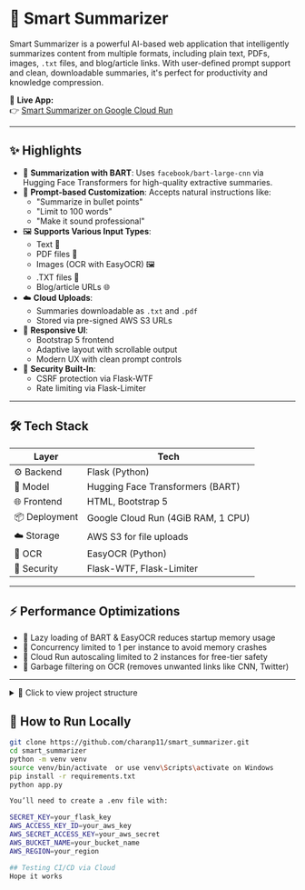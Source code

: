 # 🧠 Smart Summarizer

Smart Summarizer is a powerful AI-based web application that intelligently summarizes content from multiple formats, including plain text, PDFs, images, `.txt` files, and blog/article links. With user-defined prompt support and clean, downloadable summaries, it's perfect for productivity and knowledge compression.

🔗 **Live App:**  
👉 [Smart Summarizer on Google Cloud Run](https://smart-summarizer-259284759346.us-central1.run.app)

---

## ✨ Highlights

- 🧠 **Summarization with BART**: Uses `facebook/bart-large-cnn` via Hugging Face Transformers for high-quality extractive summaries.
- 💬 **Prompt-based Customization**: Accepts natural instructions like:
  - "Summarize in bullet points"
  - "Limit to 100 words"
  - "Make it sound professional"
- 🖼️ **Supports Various Input Types**:
  - Text 📝
  - PDF files 📄
  - Images (OCR with EasyOCR) 🖼️
  - .TXT files 📃
  - Blog/article URLs 🌐
- ☁️ **Cloud Uploads**:
  - Summaries downloadable as `.txt` and `.pdf`
  - Stored via pre-signed AWS S3 URLs
- 🎨 **Responsive UI**:
  - Bootstrap 5 frontend
  - Adaptive layout with scrollable output
  - Modern UX with clean prompt controls
- 🔐 **Security Built-In**:
  - CSRF protection via Flask-WTF
  - Rate limiting via Flask-Limiter

---

## 🛠️ Tech Stack

| Layer          | Tech                                |
|----------------|--------------------------------------|
| ⚙️ Backend      | Flask (Python)                       |
| 🤖 Model        | Hugging Face Transformers (BART)     |
| 🌐 Frontend     | HTML, Bootstrap 5                    |
| 📦 Deployment   | Google Cloud Run (4GiB RAM, 1 CPU)   |
| ☁️ Storage      | AWS S3 for file uploads              |
| 🧠 OCR          | EasyOCR (Python)                     |
| 🔐 Security     | Flask-WTF, Flask-Limiter             |

---

## ⚡ Performance Optimizations

- 🚀 Lazy loading of BART & EasyOCR reduces startup memory usage
- 🧠 Concurrency limited to 1 per instance to avoid memory crashes
- 💸 Cloud Run autoscaling limited to 2 instances for free-tier safety
- 🧹 Garbage filtering on OCR (removes unwanted links like CNN, Twitter)

---


<details>
<summary>📁 Click to view project structure</summary>

smart_summarizer/
├── app.py # Main Flask app
├── config.py # Config & environment variables
├── models/
│ └── summarizer.py # Summarization using BART
├── templates/
│ ├── index.html # Input UI
│ └── result.html # Output display
├── utils/
│ ├── ocr_utils.py # Image to text (OCR)
│ ├── pdf_utils.py # PDF text extraction & download
│ ├── txt_utils.py # TXT file reading
│ ├── link_utils.py # Blog/article scraping
│ └── s3_utils.py # AWS S3 upload/download logic
├── static/
│ └── style.css # Custom styles (Bootstrap-enhanced)
├── requirements.txt # Python dependencies
├── runtime.txt # Required for Render deployment
└── README.md

</details>

## 🧪 How to Run Locally

```bash
git clone https://github.com/charanp11/smart_summarizer.git
cd smart_summarizer
python -m venv venv
source venv/bin/activate  or use venv\Scripts\activate on Windows
pip install -r requirements.txt
python app.py

You’ll need to create a .env file with:

SECRET_KEY=your_flask_key
AWS_ACCESS_KEY_ID=your_aws_key
AWS_SECRET_ACCESS_KEY=your_aws_secret
AWS_BUCKET_NAME=your_bucket_name
AWS_REGION=your_region

## Testing CI/CD via Cloud
Hope it works
